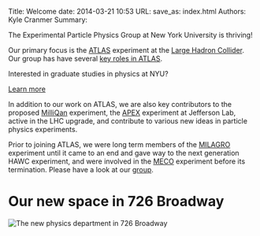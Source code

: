 Title: Welcome
date: 2014-03-21 10:53
URL:
save_as: index.html
Authors: Kyle Cranmer
Summary: 



The Experimental Particle Physics Group at New York University is thriving!  

Our primary focus is the <a href="history.html#atlas">ATLAS</a> experiment 
at the <a href="http://lhc.web.cern.ch/lhc/">Large Hadron Collider</a>.  
Our group has have several [key roles in ATLAS](tag/honors.html).  

<div class="jumbotron">
  <p>Interested in graduate studies in physics at NYU?</p>
  <p><a class="btn btn-primary btn-lg" href="http://physics.as.nyu.edu/page/graduate" role="button">Learn more</a></p>
</div>
<!--
**Interested in applying to NYU for graduate studies in physics?**
[More here](http://physics.as.nyu.edu/page/graduate)
-->

In addition to our work on ATLAS, we are also key contributors to the proposed
<a href="https://arxiv.org/abs/1607.04669">MilliQan</a> experiment, the 
<a href="history.html#apex">APEX</a> experiment at Jefferson Lab, 
active in the LHC upgrade, and contribute to various new ideas in particle physics experiments.

Prior to joining ATLAS, we were long term members of the  <a href="history.html#milagro">MILAGRO</a> 
experiment until it came to an end and gave way to the next generation
HAWC experiment, and 
were involved in the <a href="history.html#meco">MECO</a> experiment before its termination.  Please have a look at our <a href="group.html">group</a>.


<h1>Our new space in 726 Broadway</h1>
<img src="images/staircase726.jpg" widht="50%" alt="The new physics department in 726 Broadway" />


<!--
<div id="topic">
  <h2>Nobel Celebrations</h2>
<a href="http://home.web.cern.ch/about/updates/2013/10/CERN-congratulates-Englert-and-Higgs-on-Nobel-in-physics"><img style="width:300px;" src="images/higgs-and-englert.jpg"/></a>
<p>
On Tuesday, October 8th, 2013, the Nobel Prize in Physics was <a href="http://www.nobelprize.org/nobel_prizes/physics/laureates/2013/">awarded</a> to François Englert and Peter Higgs...
</p>
<blockquote>
&quot;for the theoretical discovery of a mechanism that contributes to our understanding of the origin of mass of subatomic particles, and which recently was confirmed through the discovery of the predicted fundamental particle, by the ATLAS and CMS experiments at CERN's Large Hadron
Collider&quot;.
</blockquote>

<p>
The announcement happened to occur while the annual <a href="http://ruphe.fsac.ac.ma/AtlasWeek2013/index.php">ATLAS Overview Week</a> was being held in Marrakech, Morocco, and NYU Experimental Particle Physics Group members James Beacham and Kirill Prokofiev were in attendance and <a href="images/ATLASWeekMarrakechNobel2013.png">watched the announcement with hundreds of other ATLAS members</a>.  The whole room burst into applause upon hearing the announcement.
</p>

<p>
Back in New York, the rest of the group <a href="http://youtu.be/cxQKXRi_ezA">held a celebration in Meyer Hall</a>.  The mention of ATLAS in the official citation of the Nobel Prize made this a particularly proud moment for the entire collaboration and for our NYU group, since we played several key roles in the discovery.
</p>
</div>

<div id="topic">
  <h2>Observation of a new Higgs-like particle at a mass of ~126 GeV</h2>
<a href="http://www.atlas.ch/news/2012/latest-results-from-higgs-search.html"><img style="width:300px;" src="images/HiggsComb_P0_2012July.png"/></a>
<p>
On July 4, 2012, CERN held a <a href="http://press-archived.web.cern.ch/press-archived/PressReleases/Releases2012/PR17.12E.html">joint ATLAS+CMS seminar</a> where each experiment presented results indicating the observation of a new particle consistent with the Standard Model Higgs boson with a measured mass of ~125-127 GeV.  
The excess of Higgs-like events was observed in several possible decay channels, each of which required a separate analysis, and the NYU ATLAS group was (and is) heavily involved in two of these analyses: Higgs-to-four-leptons and Higgs-to-two-photons.  
Additionally, all of the separate analyses needed to be combined for <a href="http://www.sciencedirect.com/science/article/pii/S037026931200857X">the final ATLAS result, published in Physics Letters B</a>.  
In the ATLAS Collaboration, this Higgs combination task fell to a small group of experts, one of whom was our own Kyle Cranmer, Editor of the combination paper.
</p>
<p>
This is a major milestone not just in particle physics but in the history of science, and the NYU group is proud to have played a part in the discovery.  
The observation of a new boson is just the first step, however.  Further analyses are underway to examine the properties of this particle to determine whether it is indeed the Standard Model Higgs or something different (and there are intriguing hints that this is the case).

</div>
-->


